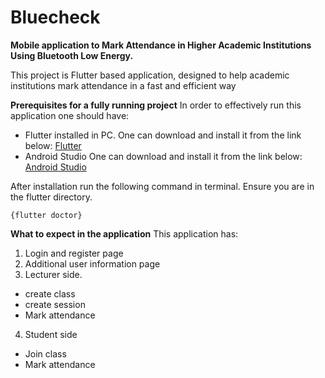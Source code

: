 # Bluecheck

**Mobile application to Mark Attendance in Higher Academic Institutions Using Bluetooth Low Energy.**

This project is Flutter based application, designed to help academic institutions mark attendance in a fast and efficient way

**Prerequisites for a fully running project**
In order to effectively run this application one should have:
 - Flutter installed in PC. 
One can download and install it from the link below:
[Flutter](https://flutter.dev/)
- Android Studio
One can download and install it from the link below:
[Android Studio](https://developer.android.com/studio/install)

After installation run the following command in terminal. Ensure you are in the flutter directory.


``` {flutter doctor} ```

**What to expect in the application**
This application has:
1. Login and register page
2. Additional user information page
3. Lecturer side. 
  - create class
  - create session
  - Mark attendance
4. Student side
  - Join class
  - Mark attendance
